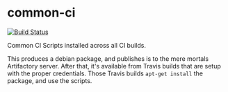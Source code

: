 # common-ci

[![Build Status](https://travis-ci.org/SwampUpMereMortals/common-ci.svg?branch=master)](https://travis-ci.org/SwampUpMereMortals/common-ci)

Common CI Scripts installed across all CI builds.

This produces a debian package, and publishes is to the mere mortals
Artifactory server.  After that, it's available from Travis builds
that are setup with the proper credentials.  Those Travis builds
`apt-get install` the package, and use the scripts.

